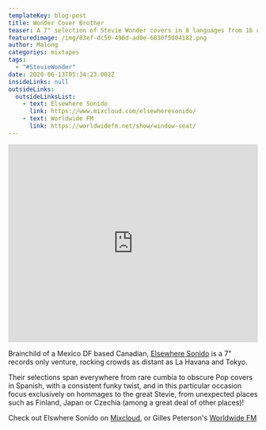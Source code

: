 ```yaml
---
templateKey: blog-post
title: Wonder Cover Brother
teaser: A 7" selection of Stevie Wonder covers in 8 languages from 16 countries!
featuredimage: /img/83ef-dc50-496d-ad0e-6830f5d04182.png
author: Malong
categories: mixtapes
tags:
  - "#StevieWonder"
date: 2020-06-13T05:34:23.002Z
insideLinks: null
outsideLinks:
  outsideLinksList:
    - text: Elsewhere Sonido
      link: https://www.mixcloud.com/elsewheresonido/
    - text: Worldwide FM
      link: https://worldwidefm.net/show/window-seat/
---
```

 <div class="column">

<iframe width="100%" height="400" src="https://www.mixcloud.com/widget/iframe/?feed=%2Felsewheresonido%2Fwonder-cover-brother-stevie-covers-from-16-countries%2F" frameborder="0" ></iframe>

</div>

 <div class="column">

Brainchild of a Mexico DF based Canadian, [Elsewhere Sonido](https://www.facebook.com/ElsewhereSonido/) is a 7" records only venture, rocking crowds as distant as La Havana and Tokyo.

Their selections span everywhere from rare cumbia to obscure Pop covers in Spanish, with a consistent funky twist, and in this particular occasion focus exclusively on hommages to the great Stevie, from unexpected places such as Finland, Japan or Czechia (among a great deal of other places)!

Check out Elswhere Sonido on [Mixcloud](https://www.mixcloud.com/elsewheresonido/), or Gilles Peterson's [Worldwide FM](https://worldwidefm.net/show/window-seat/)